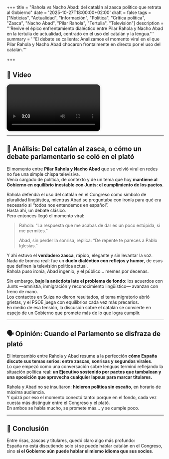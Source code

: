 +++
title = "Rahola vs Nacho Abad: del catalán al zasca político que retrata al Gobierno"
date = '2025-10-27T18:00:00+02:00'
draft = false
tags = ["Noticias", "Actualidad", "Información", "Política", "Crítica política", "Zasca", "Nacho Abad", "Pilar Rahola", "Tertulia", "Televisión"]
description = '''Revive el épico enfrentamiento dialéctico entre Pilar Rahola y Nacho Abad en la tertulia de actualidad, centrado en el uso del catalán y la lengua.'''
summary = '''El debate se calienta: Analizamos el momento viral en el que Pilar Rahola y Nacho Abad chocaron frontalmente en directo por el uso del catalán.'''

+++

## 🎥 Video

<video
  controls
  preload="metadata"
  playsinline
  style="max-width:100%; height:auto; border-radius:12px; box-shadow:0 0 10px rgba(0,0,0,0.15); background:#000;">
  <source src="https://pub-240094f2e1ec4a01996b0538dbaed474.r2.dev/NachoVSPIlarRahola.mp4.mp4" type="video/mp4">
</video>

---

## 🧠 Análisis: Del catalán al zasca, o cómo un debate parlamentario se coló en el plató

El momento entre **Pilar Rahola y Nacho Abad** que se volvió viral en redes no fue una simple chispa televisiva.  
Venía cargado de política, de contexto y de un tema que hoy **mantiene al Gobierno en equilibrio inestable con Junts: el cumplimiento de los pactos**.  

Rahola defendía el uso del catalán en el Congreso como símbolo de pluralidad lingüística, mientras Abad se preguntaba con ironía para qué era necesario si “todos nos entendemos en español”.  
Hasta ahí, un debate clásico.  
Pero entonces llegó el momento viral:  

> Rahola: “La respuesta que me acabas de dar es un poco estúpida, si me permites.”  
>  
> Abad, sin perder la sonrisa, replica: “De repente te pareces a Pablo Iglesias.”  

Y ahí estuvo el **verdadero zasca**, rápido, elegante y sin levantar la voz.  
Nada de bronca real: fue un **duelo dialéctico con reflejos y humor**, de esos que definen la televisión política actual.  
Rahola puso ironía, Abad ingenio, y el público... memes por decenas.  

Sin embargo, **bajo la anécdota late el problema de fondo**: los acuerdos con Junts —amnistía, inmigración y reconocimiento lingüístico— avanzan con freno de mano.  
Los contactos en Suiza no dieron resultados, el tema migratorio abrió grietas, y el PSOE juega con equilibrios cada vez más precarios.  
En medio de esa tensión, la discusión sobre el catalán se convierte en espejo de un Gobierno que promete más de lo que logra cumplir.  

---

## 🗣️ Opinión: Cuando el Parlamento se disfraza de plató  

El intercambio entre Rahola y Abad resume a la perfección **cómo España discute sus temas serios: entre zascas, sonrisas y segundos virales**.  
Lo que empezó como una conversación sobre lenguas terminó reflejando la situación política real: **un Ejecutivo sostenido por pactos que tambalean y una oposición que aprovecha cualquier lapsus para marcar titulares.**  

Rahola y Abad no se insultaron: **hicieron política sin escaño**, en horario de máxima audiencia.  
Y quizá por eso el momento conectó tanto: porque en el fondo, cada vez cuesta más distinguir entre el Congreso y el plató.  
En ambos se habla mucho, se promete más… y se cumple poco.  

---

## 🧩 Conclusión  

Entre risas, zascas y titulares, quedó claro algo más profundo:  
España no está discutiendo solo si se puede hablar catalán en el Congreso, sino **si el Gobierno aún puede hablar el mismo idioma que sus socios**.  


